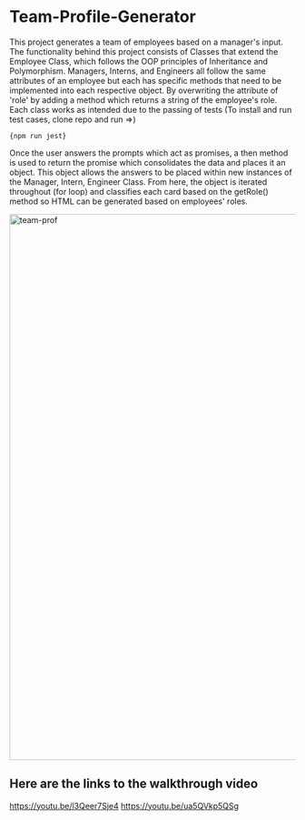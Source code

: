 # Team-Profile-Generator

This project generates a team of employees based on a manager's input. The functionality behind this project consists of Classes that extend the Employee Class, which follows the OOP principles of Inheritance and Polymorphism. Managers, Interns, and Engineers all follow the same attributes of an employee but each has specific methods that need to be implemented into each respective object. By overwriting the attribute of 'role' by adding a method which returns a string of the employee's role. Each class works as intended due to the passing of tests (To install and run test cases, clone repo and run =>)
```
{npm run jest}
```
Once the user answers the prompts which act as promises, a then method is used to return the promise which consolidates the data and places it an object. This object allows the answers to be placed within new instances of the Manager, Intern, Engineer Class. From here, the object is iterated throughout (for loop) and classifies each card based on the getRole() method so HTML can be generated based on employees' roles.  

<img width="960" alt="team-prof" src="https://user-images.githubusercontent.com/88978036/155823460-3bbb3dd8-9005-474c-8762-b6928bde637a.png">

## Here are the links to the walkthrough video
https://youtu.be/l3Qeer7Sje4
https://youtu.be/ua5QVkp5QSg
